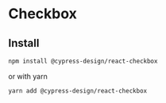 # Checkbox

## Install

```bash
npm install @cypress-design/react-checkbox
```

or with yarn

```bash
yarn add @cypress-design/react-checkbox
```
